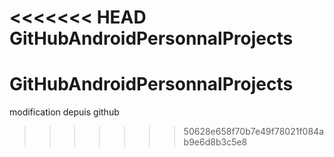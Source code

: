 <<<<<<< HEAD
 GitHubAndroidPersonnalProjects
=======
# GitHubAndroidPersonnalProjects

modification depuis github
>>>>>>> 50628e658f70b7e49f78021f084ab9e6d8b3c5e8
